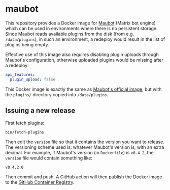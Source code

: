 # maubot
This repository provides a Docker image for [Maubot](https://maubot.xyz) (Matrix bot engine) which can be used in environments where there is no persistent storage. Since Maubot reads available plugins from the disk (from e.g. `/data/plugins`), in such an environment, a redeploy would result in the list of plugins being empty.

Effective use of this image also requires disabling plugin uploads through Maubot's configuration, otherwise uploaded plugins would be missing after a redeploy:

```yaml
api_features:
  plugin_upload: false
```

This Docker image is exactly the same as [Maubot's official image](https://mau.dev/maubot/maubot/container_registry/6?orderBy=NAME&sort=desc&search[]=), but with the `plugins/` directory copied into `/data/plugins`.

## Issuing a new release
First fetch plugins:

```shell
bin/fetch-plugins
```

Then edit the `version` file so that it contains the version you want to release. The versioning scheme used is: whatever Maubot's version is, with an extra decimal. For example, if Maubot's version (in `Dockerfile`) is `v0.4.2`, the `version` file would contain something like:

```
v0.4.2.0
```

Then commit and push. A GitHub action will then publish the Docker image to the [GitHub Container Registry](https://github.com/Automattic/matrix-bots-wporg/pkgs/container/maubot).
